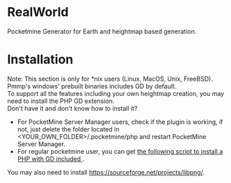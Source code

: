 # RealWorld
Pocketmine Generator for Earth and heightmap based generation.

# Installation
Note: This section is only for *nix users (Linux, MacOS, Unix, FreeBSD). Pmmp's windows' prebuilt binaries includes GD by default.    
To support all the features including your own heightmap creation, you may need to install the PHP GD extension.    
Don't have it and don't know how to install it?
- For PocketMine Server Manager users, check if the plugin is working, if not, just delete the folder located in &lt;YOUR\_OWN\_FOLDER&gt;/.pocketmine/php and restart PocketMine Server Manager.
- For regular pocketmine user, you can get <a href="https://psm.mcpe.fun/download/PHP/compile.sh">the following script to install a PHP with GD included </a>.

You may also need to install https://sourceforge.net/projects/libpng/.